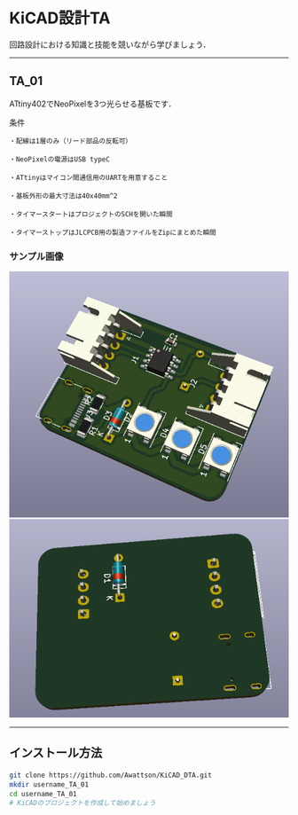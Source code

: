 # KiCAD設計TA

回路設計における知識と技能を競いながら学びましょう．

---

## TA_01
ATtiny402でNeoPixelを3つ光らせる基板です．

条件

    ・配線は1層のみ（リード部品の反転可）

    ・NeoPixelの電源はUSB typeC

    ・ATtinyはマイコン間通信用のUARTを用意すること

    ・基板外形の最大寸法は40x40mm^2

    ・タイマースタートはプロジェクトのSCHを開いた瞬間

    ・タイマーストップはJLCPCB用の製造ファイルをZipにまとめた瞬間

### サンプル画像
![サンプル表](./figs/f.png)
![サンプル裏](./figs/b.png)

---

## インストール方法

```bash
git clone https://github.com/Awattson/KiCAD_DTA.git
mkdir username_TA_01
cd username_TA_01
# KiCADのプロジェクトを作成して始めましょう
